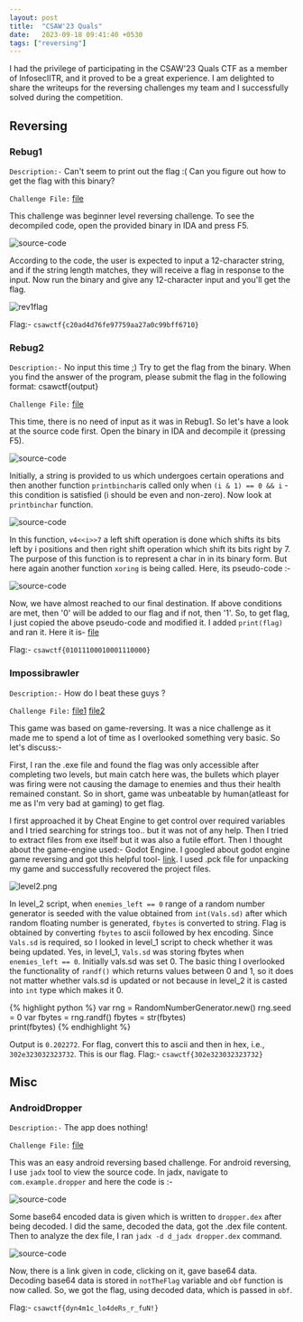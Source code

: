 ```yaml
---
layout: post
title:  "CSAW'23 Quals"
date:   2023-09-18 09:41:40 +0530
tags: ["reversing"]
---
```

I had the privilege of participating in the CSAW'23 Quals CTF as a member of InfosecIITR, and it proved to be a great experience. I am delighted to share the writeups for the reversing challenges my team and I successfully solved during the competition.

## Reversing 

### Rebug1

```Description:-```
Can't seem to print out the flag :( Can you figure out how to get the flag with this binary?

```Challenge File:``` [file](/assests/CSAW/test.out)

This challenge was beginner level reversing challenge. To see the decompiled code, open the provided binary in IDA and press F5.

![source-code](/assets/CSAW/source-code.png)


According to the code, the user is expected to input a 12-character string, and if the string length matches, they will receive a flag in response to the input.
Now run the binary and give any 12-character input and you'll get the flag.

![rev1flag](/assets/CSAW/rev1flag.png)

Flag:- ```csawctf{c20ad4d76fe97759aa27a0c99bff6710}```

### Rebug2

```Description:-``` 
No input this time ;) Try to get the flag from the binary. When you find the answer of the program, please submit the flag in the following format: csawctf{output}

```Challenge File:``` [file](/assets/CSAW/bin.out)

This time, there is no need of input as it was in Rebug1. So let's have a look at the source code first. Open the binary in IDA and decompile it (pressing F5).

![source-code](/assets/CSAW/main.png)

Initially, a string is provided to us which undergoes certain operations and then another function ```printbinchar```is called only when ```(i & 1) == 0 && i``` -this condition is satisfied (i should be even and non-zero). Now look at ```printbinchar``` function.

![source-code](/assets/CSAW/printbinchar.png)

In this function, ```v4<<i>>7``` a left shift operation is done which shifts its bits left by i positions and then right shift operation which shift its bits right by 7. The purpose of this function is to represent a char in in its binary form. But here again another function ```xoring``` is being called. Here, its pseudo-code :-


![source-code](/assets/CSAW/xoring.png)

Now, we have almost reached to our final destination. If above conditions are met, then '0' will be added to our flag and if not, then '1'. So, to get flag, I just copied the above pseudo-code and modified it. I added ```print(flag)``` and ran it. Here it is- [file](/assets/CSAW/rev.c)

Flag:- ```csawctf{01011100010001110000}```


### Impossibrawler

```Description:-``` How do I beat these guys ?

```Challenge File:``` [file1](/assests/CSAW/Impossibrawler.pck) [file2](/assests/CSAW/Impossibrawler.exe)

 
This game was based on game-reversing. It was a nice challenge as it made me to spend a lot of time as I overlooked something very basic. So let's discuss:- 

First, I ran the .exe file and found the flag was only accessible after completing two levels, but main catch here was, the bullets which player was firing were not causing the damage to enemies and thus their health remained constant. So in short, game was unbeatable by human(atleast for me as I'm very bad at gaming) to get flag.

I first approached it by Cheat Engine to get control over required variables and I tried searching for strings too.. but it was not of any help. Then I tried to extract files from exe itself but it was also a futile effort. Then I thought about the game-engine used:- Godot Engine. I googled about godot engine game reversing and got this helpful tool- [link](https://github.com/bruvzg/gdsdecomp). I used .pck file for unpacking my game and successfully recovered the project files. 

![level2.png](/assets/CSAW/level2.png)

In level_2 script, when ```enemies_left == 0``` range of a random number generator is seeded with the value obtained from ```int(Vals.sd)``` after which random floating number is generated, ```fbytes``` is converted to string. Flag is obtained by converting ```fbytes``` to ascii followed by hex encoding. Since ```Vals.sd``` is required, so I looked in level_1 script to check whether it was being updated. Yes, in level_1, ```Vals.sd``` was storing fbytes when ```enemies_left == 0```. Initially vals.sd was set 0. The basic thing I overlooked the functionality of ```randf()``` which returns values between 0 and 1, so it does not matter whether vals.sd is updated or not because in level_2 it is casted into ```int``` type which makes it 0. 

{% highlight python %}
 var rng = RandomNumberGenerator.new()
 rng.seed = 0
 var fbytes = rng.randf()
 fbytes = str(fbytes)  
 print(fbytes)
{% endhighlight %}

Output is ```0.202272```. For flag, convert this to ascii and then in hex, i.e., ```302e323032323732```. This is our flag.
Flag:- ```csawctf{302e323032323732}```


## Misc
### AndroidDropper

```Description:-``` The app does nothing!

```Challenge File:``` [file](/assests/CSAW/dropper.apk)

This was an easy android reversing based challenge. For android reversing, I use ```jadx``` tool to view the source code. In jadx, navigate to ```com.example.dropper``` and here the code is :-

![source-code](/assets/CSAW/dropper1.png)

Some base64 encoded data is given which is written to ```dropper.dex``` after being decoded. I did the same, decoded the data, got the .dex file content. Then to analyze the dex file, I ran ```jadx -d d_jadx dropper.dex``` command.

![source-code](/assets/CSAW/dropper2.png)

Now, there is a link given in code, clicking on it, gave base64 data. Decoding base64 data is stored in ```notTheFlag``` variable and ```obf``` function is now called. So, we got the flag, using decoded data, which is passed in ```obf```.

Flag:- ```csawctf{dyn4m1c_lo4deRs_r_fuN!}```





